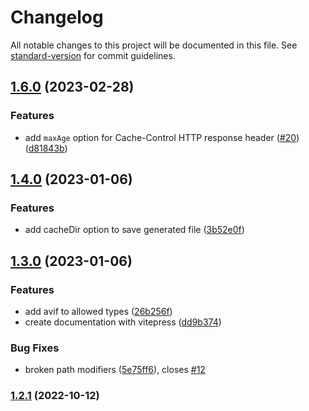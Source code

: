 # Changelog

All notable changes to this project will be documented in this file. See [standard-version](https://github.com/conventional-changelog/standard-version) for commit guidelines.

## [1.6.0](https://github.com/strapi-community/strapi-plugin-local-image-sharp/compare/v1.4.0...v1.6.0) (2023-02-28)


### Features

* add `maxAge` option for Cache-Control HTTP response header ([#20](https://github.com/strapi-community/strapi-plugin-local-image-sharp/issues/20)) ([d81843b](https://github.com/strapi-community/strapi-plugin-local-image-sharp/commit/d81843bdeb4fd8611873c73c8b1275569a9980dd))

## [1.4.0](https://github.com/strapi-community/strapi-plugin-local-image-sharp/compare/v1.3.0...v1.4.0) (2023-01-06)


### Features

* add cacheDir option to save generated file ([3b52e0f](https://github.com/strapi-community/strapi-plugin-local-image-sharp/commit/3b52e0f3b8ebfb537690bf970c0a340ddd36aeaa))

## [1.3.0](https://github.com/strapi-community/strapi-plugin-local-image-sharp/compare/v1.2.1...v1.3.0) (2023-01-06)


### Features

* add avif to allowed types ([26b256f](https://github.com/strapi-community/strapi-plugin-local-image-sharp/commit/26b256f8d334bd14652d3120ed279ec190374d45))
* create documentation with vitepress ([dd9b374](https://github.com/strapi-community/strapi-plugin-local-image-sharp/commit/dd9b374d94258841796fcb67088c4403f0ff85eb))


### Bug Fixes

* broken path modifiers ([5e75ff6](https://github.com/strapi-community/strapi-plugin-local-image-sharp/commit/5e75ff6c3601cfb6685c5722b2a7022fc8f2cd66)), closes [#12](https://github.com/strapi-community/strapi-plugin-local-image-sharp/issues/12)

### [1.2.1](https://github.com/strapi-community/strapi-plugin-local-image-sharp/compare/v1.2.0...v1.2.1) (2022-10-12)
